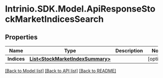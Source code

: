 # Intrinio.SDK.Model.ApiResponseStockMarketIndicesSearch
## Properties

Name | Type | Description | Notes
------------ | ------------- | ------------- | -------------
**Indices** | [**List&lt;StockMarketIndexSummary&gt;**](StockMarketIndexSummary.md) |  | [optional] 

[[Back to Model list]](../README.md#documentation-for-models) [[Back to API list]](../README.md#documentation-for-api-endpoints) [[Back to README]](../README.md)

